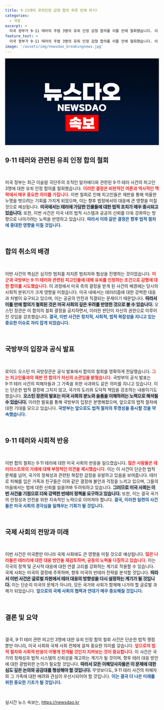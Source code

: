 ```yaml
---
title: 9·11테러 유죄인정 감형 합의 하루 만에 파기!
categories:
  - 국방
excerpt: >
  미국 정부가 9·11 테러의 주범 3명의 유죄 인정 감형 합의를 이틀 만에 철회했습니다. 이 결정은 부정적 여론을 반영한 것으로, 미국의 역사적 상처를 떠올리게 합니다.
feature_text: >
  미국 정부가 9·11 테러의 주범 3명의 유죄 인정 감형 합의를 이틀 만에 철회했습니다. 이 결정은 부정적 여론을 반영한 것으로, 미국의 역사적 상처를 떠올리게 합니다.
image: '/assets/img/newsdao_breakingnews.jpg'
---
```


<p><img src="/assets/img/newsdao_breakingnews.jpg" alt="ranknews 속보" /></p>

<h2 data-ke-size="size26">9·11 테러와 관련된 유죄 인정 합의 철회</h2>

<p data-ke-size="size16">&nbsp;</p>

<p>미국 정부는 최근 이슬람 극단주의 조직인 알카에다와 관련된 9·11 테러 사건의 피고인 3명에 대한 유죄 인정 합의를 철회했습니다. <b><span style="color: #ee2323;">이러한 결정은 비판적인 여론과 역사적인 맥락에서 매우 중요한 의미를 가집니다.</span></b> 이번 철회로 인해 피고인들은 재판을 통해 억울한 누명을 벗으려는 기회를 가지게 되었으며, 이는 향후 법정에서의 대응에 큰 영향을 미칠 것으로 예상됩니다. <b><span style="background-color: #21538527;">미국에서는 테러에 가담한 인물들에 대한 법적 조치가 매우 중시되고 있습니다.</span></b> 또한, 이번 사건은 미국 내의 법적 시스템과 공공의 신뢰를 더욱 강화하는 방향으로 나아가려는 노력을 반영하고 있습니다. <b><span style="color: #1a5490;">따라서 이와 같은 결정은 향후 법적 절차에 중대한 영향을 미칠 것입니다.</span></b></p>

<p data-ke-size="size16">&nbsp;</p>

<h2 data-ke-size="size26">합의 취소의 배경</h2>

<p data-ke-size="size16">&nbsp;</p>

<p>이번 사건의 핵심은 심각한 범죄를 저지른 범죄자와 협상을 진행하는 것이었습니다. <b><span style="color: #ee2323;">미군과 국방부는 9·11 테러와 관련된 피고인들에 대해 유죄를 인정하는 조건으로 감형에 대한 합의를 시도했습니다.</span></b> 이 과정에서 미국 측의 결정을 받게 된 사건의 배경에는 당시의 사회적 분위기가 크게 영향을 미쳤습니다. 미국 내에서는 테러리즘에 대한 강력한 대응과 처벌이 요구되고 있으며, 이는 공공의 안전과 직결되는 문제이기 때문입니다. <b><span style="background-color: #21538527;">따라서 이틀 만에 합의가 철회된 것은 미국 사회의 깊은 우려를 반영한 것으로 볼 수 있습니다.</span></b> 오스틴 장관은 이 합의의 철회 결정을 공지하면서, 이러한 판단이 자신의 권한으로 이루어진 것임을 강조했습니다. <b><span style="color: #1a5490;">결국, 이번 사건은 정치적, 사회적, 법적 복잡성을 지니고 있는 중요한 이슈로 자리 잡게 되었습니다.</span></b></p>

<p data-ke-size="size16">&nbsp;</p>

<h2 data-ke-size="size26">국방부의 입장과 공식 발표</h2>

<p data-ke-size="size16">&nbsp;</p>

<p>로이드 오스틴 미 국방장관은 공식 발표에서 합의의 철회를 명확하게 전달했습니다. <b><span style="color: #ee2323;">그는 피고인들과의 재판 전 합의가 자신의 소관임을 밝혔습니다.</span></b> 국방부의 공식 발표는 9·11 테러 사건의 피해자들과 그 가족을 위한 사과와도 같은 의미를 지니고 있습니다. 이는 단순한 법적 결정에 그치지 않고, 국가의 도리와 도덕적 책임을 강조하는 내용이기도 했습니다. <b><span style="background-color: #21538527;">오스틴 장관의 발표는 미국 사회의 분노와 슬픔을 이해하려는 노력으로 해석될 수 있습니다.</span></b> 이러한 발표를 통해 국방부의 입장은 분명해졌으며, 앞으로의 법적 절차에 대한 기대를 모으고 있습니다. <b><span style="color: #1a5490;">국방부는 앞으로도 법적 절차의 투명성을 중시할 것을 약속했습니다.</span></b></p>

<p data-ke-size="size16">&nbsp;</p>

<h2 data-ke-size="size26">9·11 테러와 사회적 반응</h2>

<p data-ke-size="size16">&nbsp;</p>

<p>이번 합의 철회는 9·11 테러에 대한 미국 사회의 반응을 일으켰습니다. <b><span style="color: #ee2323;">많은 사람들은 테러리스트와의 거래에 대해 부정적인 의견을 제시했습니다.</span></b> 이는 이 사건이 단순한 법적 문제를 넘어, 국가의 정체성과 관련된 복잡한 감정을 유발하고 있음을 보여줍니다. 테러로 피해를 입은 가족과 친구들은 이와 같은 결정에 불안과 걱정을 느끼고 있으며, 그들의 마음에서는 법에 대한 신뢰를 잃을까봐 두려워하고 있습니다. <b><span style="background-color: #21538527;">그러므로 미국 사회는 이번 사건을 기점으로 더욱 강력한 반테러 정책을 요구하고 있습니다.</span></b> 또한, 이는 결국 국가의 안정성과 안전을 위한 지속적인 노력으로 이어져야 합니다. <b><span style="color: #1a5490;">결국, 이러한 일련의 사건들은 미국 사회의 경각심을 일깨우는 기회가 될 것입니다.</span></b></p>

<p data-ke-size="size16">&nbsp;</p>

<h2 data-ke-size="size26">국제 사회의 전망과 미래</h2>

<p data-ke-size="size16">&nbsp;</p>

<p>이번 사건은 미국뿐만 아니라 국제 사회에도 큰 영향을 미칠 것으로 예상됩니다. <b><span style="color: #ee2323;">많은 나라들은 테러리에 대한 대응 방안을 재검토하며, 공동의 노력을 다짐하고 있습니다.</span></b> 이는 각국의 정책 및 군사적 대응에 대한 연결 고리를 강화하는 계기로 작용할 수 있습니다. 국제 사회는 미국의 결정에 주목하며, 향후 미국의 반테러 전략을 분석할 것입니다. <b><span style="background-color: #21538527;">따라서 이번 사건은 글로벌 차원에서 테러 대응의 방향성을 다시 설정하는 계기가 될 것입니다.</span></b> 이는 단순히 미국의 문제가 아니라, 모든 국가와 사회가 함께해 나가야 할 글로벌 과제가 되었습니다. <b><span style="color: #1a5490;">앞으로의 국제 사회의 협력과 연대가 매우 중요해질 것입니다.</span></b></p>

<p data-ke-size="size16">&nbsp;</p>

<h2 data-ke-size="size26">결론 및 요약</h2>

<p data-ke-size="size16">&nbsp;</p>

<p>결국, 9·11 테러 관련 피고인 3명에 대한 유죄 인정 합의 철회 사건은 단순한 법적 쟁점 뿐만 아니라, 미국 사회와 국제 사회 전체에 걸쳐 중요한 의미를 갖습니다. <b><span style="color: #ee2323;">앞으로의 법적 절차와 사회적 반응이 어떻게 전개될 것인지 지켜보는 것이 중요합니다.</span></b> 이 사건은 국가의 정체성과 법적 시스템의 신뢰성을 재고하는 계기가 될 것이며, 향후 테러 대응 방안에 대한 광범위한 논의가 필요할 것입니다. <b><span style="background-color: #21538527;">따라서 모든 이해당사자들은 이 문제에 대한 심도 깊은 논의와 공감대를 형성해야 할 것입니다.</span></b> 무엇보다도, 9·11 테러 사건의 피해자와 그 가족에 대한 배려와 관심이 우선시되어야 할 것입니다. <b><span style="color: #1a5490;">이는 결국 더 나은 미래를 위한 중요한 기초가 될 것입니다.</span></b></p>

<p data-ke-size="size16">&nbsp;</p>
실시간 뉴스 속보는, <a href="https://newsdao.kr" rel="dofollow">https://newsdao.kr</a>


